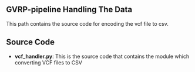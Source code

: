## GVRP-pipeline Handling The Data

This path contains the source code for encoding the vcf file to csv.

## Source Code


- **vcf_handler.py**: This is the source code that contains the module which converting VCF files to CSV